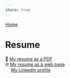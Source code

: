 ```yaml
---  
share: true  
---  
```

[Home](./index.md)  
# Resume  
📄 [My resume as a PDF](https://bagrounds.org/resume.pdf)  
🌐 [My resume as a web page](https://bagrounds.gitlab.io/resume)  
<img style="width:1em;" src="https://simpleicons.org/icons/linkedin.svg"/> [My LinkedIn profile](https://linkedin.com/in/bagrounds)  
 